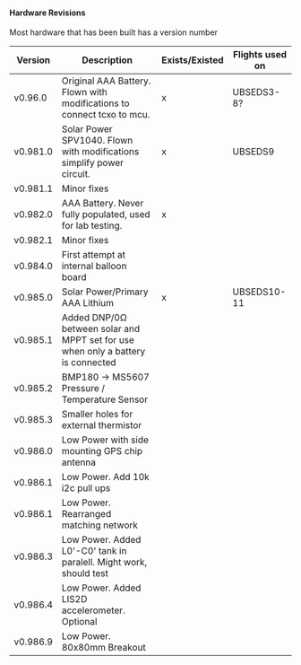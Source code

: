 #### Hardware Revisions

Most hardware that has been built has a version number

|Version|Description|Exists/Existed|Flights used on
|----|----|----|----
|v0.96.0|Original AAA Battery. Flown with modifications to connect tcxo to mcu.|x|UBSEDS3-8?
|v0.981.0|Solar Power SPV1040. Flown with modifications simplify power circuit.|x|UBSEDS9
|v0.981.1|Minor fixes|
|v0.982.0|AAA Battery. Never fully populated, used for lab testing.|x|
|v0.982.1|Minor fixes|
|v0.984.0|First attempt at internal balloon board|
|v0.985.0|Solar Power/Primary AAA Lithium|x|UBSEDS10-11
|v0.985.1|Added DNP/0Ω between solar and MPPT set for use when only a battery is connected|
|v0.985.2|BMP180 -> MS5607 Pressure / Temperature Sensor|
|v0.985.3|Smaller holes for external thermistor|
|v0.986.0|Low Power with side mounting GPS chip antenna|
|v0.986.1|Low Power. Add 10k i2c pull ups|
|v0.986.1|Low Power. Rearranged matching network|
|v0.986.3|Low Power. Added L0'-C0' tank in paralell. Might work, should test|
|v0.986.4|Low Power. Added LIS2D accelerometer. Optional|
|v0.986.9|Low Power. 80x80mm Breakout|

